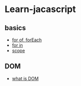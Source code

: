# Learn-jacascript

## basics

- [for of, forEach]()
- [for in]()
- [scope]()

## DOM

- [what is DOM](#)

